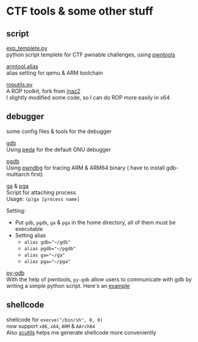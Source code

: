 # CTF tools & some other stuff
## script
[exp_templete.py](https://github.com/bruce30262/CTF/blob/master/script/exp_templete.py)  
python script templete for CTF pwnable challenges, using [pwntools](https://github.com/Gallopsled/pwntools)  

[armtool.alias](https://github.com/bruce30262/CTF/blob/master/script/armtool.alias)  
alias setting for qemu & ARM toolchain

[roputils.py](https://github.com/bruce30262/roputils)  
A ROP toolkit, fork from [inaz2](https://github.com/inaz2/roputils)  
I slightly modified some code, so I can do ROP more easily in x64

## debugger
some config files & tools for the debugger  
  
[gdb](https://github.com/bruce30262/CTF/blob/master/debugger/gdb)  
Using [peda](https://github.com/bruce30262/peda) for the default GNU debugger  

[pgdb](https://github.com/bruce30262/CTF/blob/master/debugger/pgdb)  
Using [pwndbg](https://github.com/bruce30262/pwndbg) for tracing ARM & ARM64 binary ( have to install gdb-multiarch first)  

[ga](https://github.com/bruce30262/CTF/blob/master/debugger/ga) & [pga](https://github.com/bruce30262/CTF/blob/master/debugger/pga)  
Script for attaching process  
Usage: `(p)ga [process name]`

Setting:  
* Put `gdb`, `pgdb`, `ga` & `pga` in the home directory, all of them must be executable  
* Setting alias
    + `alias gdb="~/gdb"`
    + `alias pgdb="~/pgdb"`
    + `alias ga="~/ga"`
    + `alias pga="~/pga"`
  
[py-gdb](https://github.com/bruce30262/CTF/tree/master/debugger/py-gdb)  
With the help of pwntools, `py-gdb` allow users to communicate with gdb by writing a simple python script. Here's an [example](https://github.com/bruce30262/CTF/tree/master/debugger/py-gdb/example)  

## shellcode
 shellcode for `execve("/bin/sh", 0, 0)`  
 now support `x86`, `x64`, `ARM` & `AArch64`  
 Also [scutils](https://github.com/bruce30262/CTF/tree/master/shellcode/utils) helps me generate shellcode more conveniently
